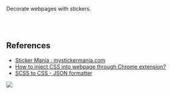 Decorate webpages with stickers.

<br>
<br>


## References

- [Sticker Mania : mystickermania.com](https://mystickermania.com/)
- [How to inject CSS into webpage through Chrome extension?](https://stackoverflow.com/a/9862207/1413259)
- [SCSS to CSS - JSON formatter](https://jsonformatter.org/scss-to-css)

![](https://ga-beacon.deno.dev/G-4NEP5LC20N:1fbE9YTHTw2pzxI6HO33Mw/github.com/pantryf/page-stickers.chrome)
